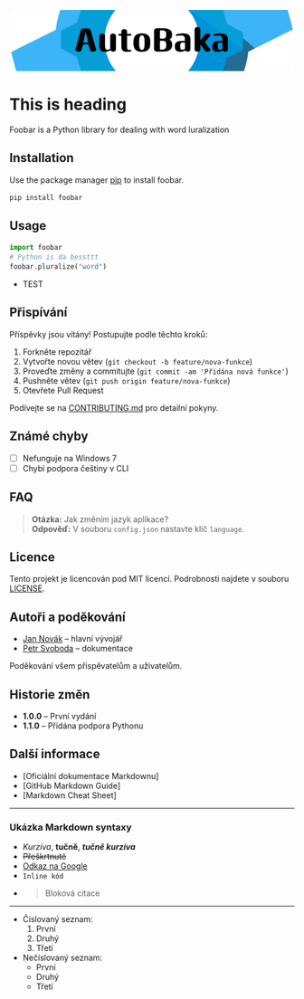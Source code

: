 ![Popis obrázku](AutoBaka.png)


# This is heading
Foobar is  a Python library for dealing with word luralization

## Installation

Use the package manager [pip](https://pip.pypa.io/en/stable/) to install foobar.

````bash
pip install foobar
````

## Usage
````python
import foobar
# Python is da bessttt
foobar.pluralize("word")
````

- TEST


## Přispívání

Příspěvky jsou vítány! Postupujte podle těchto kroků:

1. Forkněte repozitář
2. Vytvořte novou větev (`git checkout -b feature/nova-funkce`)
3. Proveďte změny a commitujte (`git commit -am 'Přidána nová funkce'`)
4. Pushněte větev (`git push origin feature/nova-funkce`)
5. Otevřete Pull Request

Podívejte se na [CONTRIBUTING.md](CONTRIBUTING.md) pro detailní pokyny.

## Známé chyby

- [ ] Nefunguje na Windows 7
- [ ] Chybí podpora češtiny v CLI

## FAQ

> **Otázka:** Jak změním jazyk aplikace?  
> **Odpověď:** V souboru `config.json` nastavte klíč `language`.

## Licence

Tento projekt je licencován pod MIT licencí. Podrobnosti najdete v souboru [LICENSE](LICENSE).

## Autoři a poděkování

- [Jan Novák](https://github.com/jannovak) – hlavní vývojář
- [Petr Svoboda](https://github.com/petrsvoboda) – dokumentace

Poděkování všem přispěvatelům a uživatelům.

## Historie změn

- **1.0.0** – První vydání
- **1.1.0** – Přidána podpora Pythonu

## Další informace

- [Oficiální dokumentace Markdownu]
- [GitHub Markdown Guide]
- [Markdown Cheat Sheet]

---

### Ukázka Markdown syntaxy

- _Kurzíva_, **tučně**, ***tučně kurzíva***
- ~~Přeškrtnuté~~
- [Odkaz na Google](https://www.google.com)
- `Inline kód`
- > Bloková citace
- ---
- Číslovaný seznam:
    1. První
    2. Druhý
    3. Třetí
- Nečíslovaný seznam:
    - První
    - Druhý
    - Třetí


